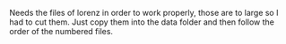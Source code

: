 Needs the files of lorenz in order to work properly, those are to large so I had to cut them. 
Just copy them into the data folder and then follow the order of the numbered files. 